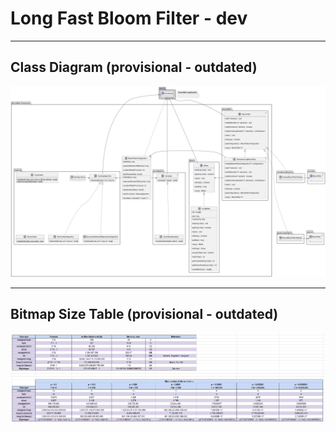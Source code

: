 
# Long Fast Bloom Filter - dev

----
## Class Diagram (provisional - outdated)
![class diagram](images/BF_DC.png)

----
## Bitmap Size Table (provisional - outdated)

![bitmap table](images/bitmap_size_table.png)
